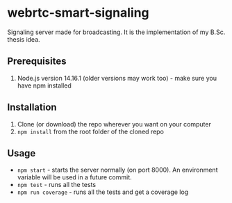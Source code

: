 # webrtc-smart-signaling
Signaling server made for broadcasting. It is the implementation of my B.Sc. thesis idea.

## Prerequisites
1. Node.js version 14.16.1 (older versions may work too) - make sure you have npm installed

## Installation
1. Clone (or download) the repo wherever you want on your computer
2. ``npm install`` from the root folder of the cloned repo

## Usage
- ``npm start`` - starts the server normally (on port 8000). An environment variable will be used in a future commit.
- ``npm test`` - runs all the tests
- ``npm run coverage`` - runs all the tests and get a coverage log 
